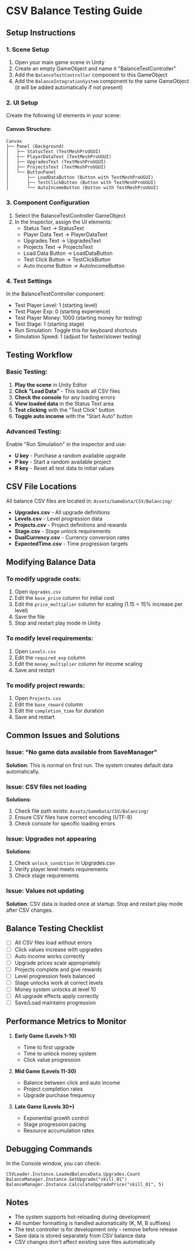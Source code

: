 # CSV Balance Testing Guide

## Setup Instructions

### 1. Scene Setup
1. Open your main game scene in Unity
2. Create an empty GameObject and name it "BalanceTestController"
3. Add the `BalanceTestController` component to this GameObject
4. Add the `BalanceIntegrationSystem` component to the same GameObject (it will be added automatically if not present)

### 2. UI Setup
Create the following UI elements in your scene:

#### Canvas Structure:
```
Canvas
├── Panel (Background)
│   ├── StatusText (TextMeshProUGUI)
│   ├── PlayerDataText (TextMeshProUGUI)
│   ├── UpgradesText (TextMeshProUGUI)
│   ├── ProjectsText (TextMeshProUGUI)
│   └── ButtonPanel
│       ├── LoadDataButton (Button with TextMeshProUGUI)
│       ├── TestClickButton (Button with TextMeshProUGUI)
│       └── AutoIncomeButton (Button with TextMeshProUGUI)
```

### 3. Component Configuration
1. Select the BalanceTestController GameObject
2. In the Inspector, assign the UI elements:
   - Status Text → StatusText
   - Player Data Text → PlayerDataText
   - Upgrades Text → UpgradesText
   - Projects Text → ProjectsText
   - Load Data Button → LoadDataButton
   - Test Click Button → TestClickButton
   - Auto Income Button → AutoIncomeButton

### 4. Test Settings
In the BalanceTestController component:
- Test Player Level: 1 (starting level)
- Test Player Exp: 0 (starting experience)
- Test Player Money: 1000 (starting money for testing)
- Test Stage: 1 (starting stage)
- Run Simulation: Toggle this for keyboard shortcuts
- Simulation Speed: 1 (adjust for faster/slower testing)

## Testing Workflow

### Basic Testing:
1. **Play the scene** in Unity Editor
2. **Click "Load Data"** - This loads all CSV files
3. **Check the console** for any loading errors
4. **View loaded data** in the Status Text area
5. **Test clicking** with the "Test Click" button
6. **Toggle auto income** with the "Start Auto" button

### Advanced Testing:
Enable "Run Simulation" in the inspector and use:
- **U key** - Purchase a random available upgrade
- **P key** - Start a random available project
- **R key** - Reset all test data to initial values

## CSV File Locations

All balance CSV files are located in:
`Assets/GameData/CSV/Balancing/`

- **Upgrades.csv** - All upgrade definitions
- **Levels.csv** - Level progression data
- **Projects.csv** - Project definitions and rewards
- **Stage.csv** - Stage unlock requirements
- **DualCurrency.csv** - Currency conversion rates
- **ExpectedTime.csv** - Time progression targets

## Modifying Balance Data

### To modify upgrade costs:
1. Open `Upgrades.csv`
2. Edit the `base_price` column for initial cost
3. Edit the `price_multiplier` column for scaling (1.15 = 15% increase per level)
4. Save the file
5. Stop and restart play mode in Unity

### To modify level requirements:
1. Open `Levels.csv`
2. Edit the `required_exp` column
3. Edit the `money_multiplier` column for income scaling
4. Save and restart

### To modify project rewards:
1. Open `Projects.csv`
2. Edit the `base_reward` column
3. Edit the `completion_time` for duration
4. Save and restart

## Common Issues and Solutions

### Issue: "No game data available from SaveManager"
**Solution**: This is normal on first run. The system creates default data automatically.

### Issue: CSV files not loading
**Solutions**:
1. Check file path exists: `Assets/GameData/CSV/Balancing/`
2. Ensure CSV files have correct encoding (UTF-8)
3. Check console for specific loading errors

### Issue: Upgrades not appearing
**Solutions**:
1. Check `unlock_condition` in Upgrades.csv
2. Verify player level meets requirements
3. Check stage requirements

### Issue: Values not updating
**Solution**: CSV data is loaded once at startup. Stop and restart play mode after CSV changes.

## Balance Testing Checklist

- [ ] All CSV files load without errors
- [ ] Click values increase with upgrades
- [ ] Auto income works correctly
- [ ] Upgrade prices scale appropriately
- [ ] Projects complete and give rewards
- [ ] Level progression feels balanced
- [ ] Stage unlocks work at correct levels
- [ ] Money system unlocks at level 10
- [ ] All upgrade effects apply correctly
- [ ] Save/Load maintains progression

## Performance Metrics to Monitor

1. **Early Game (Levels 1-10)**
   - Time to first upgrade
   - Time to unlock money system
   - Click value progression

2. **Mid Game (Levels 11-30)**
   - Balance between click and auto income
   - Project completion rates
   - Upgrade purchase frequency

3. **Late Game (Levels 30+)**
   - Exponential growth control
   - Stage progression pacing
   - Resource accumulation rates

## Debugging Commands

In the Console window, you can check:
```
CSVLoader.Instance.LoadedBalanceData.Upgrades.Count
BalanceManager.Instance.GetUpgrade("skill_01")
BalanceManager.Instance.CalculateUpgradePrice("skill_01", 5)
```

## Notes

- The system supports hot-reloading during development
- All number formatting is handled automatically (K, M, B suffixes)
- The test controller is for development only - remove before release
- Save data is stored separately from CSV balance data
- CSV changes don't affect existing save files automatically